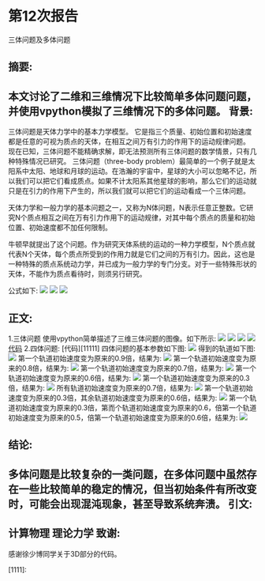 ﻿# 第12次报告

三体问题及多体问题

摘要:
---
本文讨论了二维和三维情况下比较简单多体问题问题，并使用vpython模拟了三维情况下的多体问题。
背景:
---
三体问题是天体力学中的基本力学模型。
它是指三个质量、初始位置和初始速度都是任意的可视为质点的天体，在相互之间万有引力的作用下的运动规律问题。
现在已知，三体问题不能精确求解，即无法预测所有三体问题的数学情景，只有几种特殊情况已研究。
 三体问题（three-body problem）最简单的一个例子就是太阳系中太阳、地球和月球的运动。在浩瀚的宇宙中，星球的大小可以忽略不记，所以我们可以把它们看成质点。如果不计太阳系其他星球的影响，那么它们的运动就只是在引力的作用下产生的，所以我们就可以把它们的运动看成一个三体问题。

      
 天体力学和一般力学的基本问题之一，又称为N体问题，N表示任意正整数。它研究N个质点相互之间在万有引力作用下的运动规律，对其中每个质点的质量和初始位置、初始速度都不加任何限制。
 
 
 牛顿早就提出了这个问题。作为研究天体系统的运动的一种力学模型，N个质点就代表N个天体，每个质点所受到的作用力就是它们之间的万有引力。因此，这也是一种特殊的质点系统动力学，并已成为一般力学的专门分支。对于一些特殊形状的天体，不能作为质点看待时，则须另行研究。
 
 公式如下:
 ![][1]
 ![][2]
 ![][3]

正文:
----
1.三体问题
使用vpython简单描述了三维三体问题的图像。如下所示:
![][4]
![][5]
![][6]
![][7]
[代码][8]
2.四体问题:
[代码][11111]
四体问题的基本参数如下图:
![][9]
得到的轨道如下图:
![][10]
第一个轨道初始速度变为原来的0.9倍，结果为:
![][11]
第一个轨道初始速度变为原来的0.8倍，结果为:
![][12]
第一个轨道初始速度变为原来的0.7倍，结果为:
![][13]
第一个轨道初始速度变为原来的0.6倍，结果为:
![][14]
第一个轨道初始速度变为原来的0.3倍，结果为:
![][15]
所有轨道初始速度变为原来的0.7倍，结果为:
![][16]
第一个轨道初始速度变为原来的0.3倍，其余轨道初始速度变为原来的0.6倍，结果为:
![][17]
第一个轨道初始速度变为原来的0.3倍，第而个轨道初始速度变为原来的0.6，倍第一个轨道初始速度变为原来的0.5，倍第一个轨道初始速度变为原来的0.6倍，结果为:
![][18]











结论:
----
多体问题是比较复杂的一类问题，在多体问题中虽然存在一些比较简单的稳定的情况，但当初始条件有所改变时，可能会出现混沌现象，甚至导致系统奔溃。
引文:
----
计算物理
理论力学
致谢:
-----
感谢徐少博同学关于3D部分的代码。


  [1111]:


  [1]: https://raw.githubusercontent.com/CrazyGarfield/computationalphysics_N2013301020041/master/12/%E5%85%AC%E5%BC%8F1.png
  [2]: https://raw.githubusercontent.com/CrazyGarfield/computationalphysics_N2013301020041/master/12/%E5%85%AC%E5%BC%8F2.png
  [3]: https://raw.githubusercontent.com/CrazyGarfield/computationalphysics_N2013301020041/master/12/%E5%85%AC%E5%BC%8F3.png
  [4]: https://raw.githubusercontent.com/CrazyGarfield/computationalphysics_N2013301020041/master/12/4.16_4.gif
  [5]: https://raw.githubusercontent.com/CrazyGarfield/computationalphysics_N2013301020041/master/12/4.16_3.gif
  [6]: https://raw.githubusercontent.com/CrazyGarfield/computationalphysics_N2013301020041/master/12/4.16_2.gif
  [7]: https://raw.githubusercontent.com/CrazyGarfield/computationalphysics_N2013301020041/master/12/4.16_1.gif
  [8]:https://github.com/CrazyGarfield/computationalphysics_N2013301020041/blob/master/12/3d.py
  [9]: https://raw.githubusercontent.com/CrazyGarfield/computationalphysics_N2013301020041/master/12/QQ%E5%9B%BE%E7%89%8720160624143757.png
  [10]: https://raw.githubusercontent.com/CrazyGarfield/computationalphysics_N2013301020041/master/12/1.png
  [11]: https://raw.githubusercontent.com/CrazyGarfield/computationalphysics_N2013301020041/master/12/2.png
  [12]: https://raw.githubusercontent.com/CrazyGarfield/computationalphysics_N2013301020041/master/12/3.png
  [13]: https://raw.githubusercontent.com/CrazyGarfield/computationalphysics_N2013301020041/master/12/0.7.png
  [14]: https://raw.githubusercontent.com/CrazyGarfield/computationalphysics_N2013301020041/master/12/0.6.png
  [15]: https://raw.githubusercontent.com/CrazyGarfield/computationalphysics_N2013301020041/master/12/0.3.png
  [16]: https://raw.githubusercontent.com/CrazyGarfield/computationalphysics_N2013301020041/master/12/0.7all.png
  [17]: https://raw.githubusercontent.com/CrazyGarfield/computationalphysics_N2013301020041/master/12/0.3-0.6-0.6-0.6.png
  [18]: https://raw.githubusercontent.com/CrazyGarfield/computationalphysics_N2013301020041/master/12/0.3-0.6-0.5-0.6.png